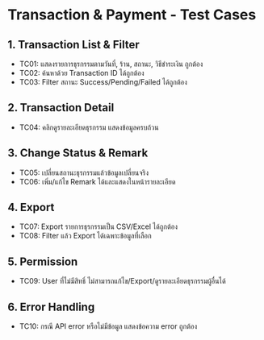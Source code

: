 # Transaction & Payment - Test Cases

## 1. Transaction List & Filter
- TC01: แสดงรายการธุรกรรมตามวันที่, ร้าน, สถานะ, วิธีชำระเงิน ถูกต้อง
- TC02: ค้นหาด้วย Transaction ID ได้ถูกต้อง
- TC03: Filter สถานะ Success/Pending/Failed ได้ถูกต้อง

## 2. Transaction Detail
- TC04: คลิกดูรายละเอียดธุรกรรม แสดงข้อมูลครบถ้วน

## 3. Change Status & Remark
- TC05: เปลี่ยนสถานะธุรกรรมแล้วข้อมูลเปลี่ยนจริง
- TC06: เพิ่ม/แก้ไข Remark ได้และแสดงในหน้ารายละเอียด

## 4. Export
- TC07: Export รายการธุรกรรมเป็น CSV/Excel ได้ถูกต้อง
- TC08: Filter แล้ว Export ได้เฉพาะข้อมูลที่เลือก

## 5. Permission
- TC09: User ที่ไม่มีสิทธิ์ ไม่สามารถแก้ไข/Export/ดูรายละเอียดธุรกรรมผู้อื่นได้

## 6. Error Handling
- TC10: กรณี API error หรือไม่มีข้อมูล แสดงข้อความ error ถูกต้อง
